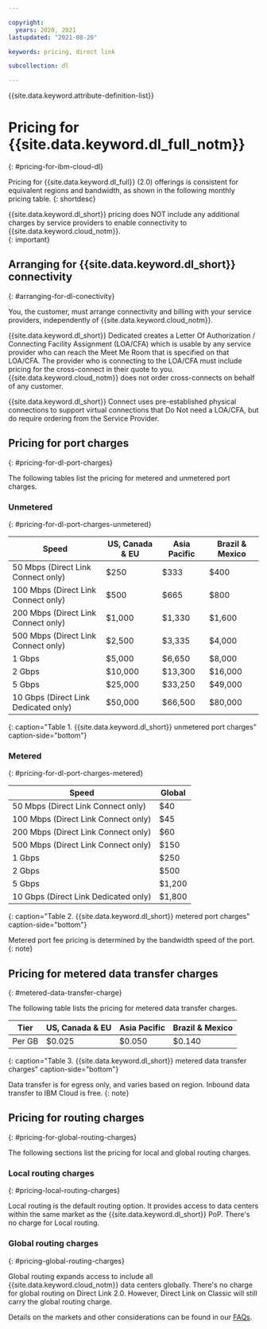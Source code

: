 ```yaml
---

copyright:
  years: 2020, 2021
lastupdated: "2021-08-26"

keywords: pricing, direct link

subcollection: dl

---
```


{{site.data.keyword.attribute-definition-list}}

# Pricing for {{site.data.keyword.dl_full_notm}}
{: #pricing-for-ibm-cloud-dl}

Pricing for {{site.data.keyword.dl_full}} (2.0) offerings is consistent for equivalent regions and bandwidth, as shown in the following monthly pricing table.
{: shortdesc}

{{site.data.keyword.dl_short}} pricing does NOT include any additional charges by service providers to enable connectivity to {{site.data.keyword.cloud_notm}}.  
{: important}

## Arranging for {{site.data.keyword.dl_short}} connectivity  
{: #arranging-for-dl-conectivity}

You, the customer, must arrange connectivity and billing with your service providers, independently of {{site.data.keyword.cloud_notm}}.

{{site.data.keyword.dl_short}} Dedicated creates a Letter Of Authorization / Connecting Facility Assignment (LOA/CFA) which is usable by any service provider who can reach the Meet Me Room that is specified on that LOA/CFA. The provider who is connecting to the LOA/CFA must include pricing for the cross-connect in their quote to you. {{site.data.keyword.cloud_notm}} does not order cross-connects on behalf of any customer.

{{site.data.keyword.dl_short}} Connect uses pre-established physical connections to support virtual connections that Do Not need a LOA/CFA, but do require ordering from the Service Provider. 

## Pricing for port charges
{: #pricing-for-dl-port-charges}

The following tables list the pricing for metered and unmetered port charges.

### Unmetered
{: #pricing-for-dl-port-charges-unmetered}

| Speed | US, Canada & EU | Asia Pacific | Brazil & Mexico |
|----|----|----|----|
|  50 Mbps (Direct Link Connect only) |    $250 |    $333 |    $400 |
| 100 Mbps (Direct Link Connect only) |    $500 |    $665 |    $800 |
| 200 Mbps (Direct Link Connect only) |  $1,000 |  $1,330 |  $1,600 |
| 500 Mbps (Direct Link Connect only) |  $2,500 |  $3,335 |  $4,000 |
|   1 Gbps |  $5,000 |  $6,650 |  $8,000 |
|   2 Gbps | $10,000 | $13,300 | $16,000 |
|   5 Gbps | $25,000 | $33,250 | $49,000 |
|  10 Gbps (Direct Link Dedicated only) | $50,000 | $66,500 | $80,000 |
{: caption="Table 1. {{site.data.keyword.dl_short}} unmetered port charges" caption-side="bottom"}

### Metered  
{: #pricing-for-dl-port-charges-metered}

| Speed | Global |
|----|----|
|  50 Mbps (Direct Link Connect only) |   $40 |
| 100 Mbps (Direct Link Connect only) |   $45 |
| 200 Mbps (Direct Link Connect only) |   $60 |
| 500 Mbps (Direct Link Connect only) |  $150 |
|   1 Gbps |  $250 |
|   2 Gbps |  $500 |
|   5 Gbps |$1,200 |
|  10 Gbps (Direct Link Dedicated only) |$1,800 |
{: caption="Table 2. {{site.data.keyword.dl_short}} metered port charges" caption-side="bottom"}

Metered port fee pricing is determined by the bandwidth speed of the port.
{: note}

## Pricing for metered data transfer charges
{: #metered-data-transfer-charge}

The following table lists the pricing for metered data transfer charges.

| Tier | US, Canada & EU | Asia Pacific | Brazil & Mexico |
|----|----|----|----|
| Per GB | $0.025 | $0.050 | $0.140 |
{: caption="Table 3. {{site.data.keyword.dl_short}} metered data transfer charges" caption-side="bottom"}

Data transfer is for egress only, and varies based on region. Inbound data transfer to IBM Cloud is free.
{: note}

## Pricing for routing charges
{: #pricing-for-global-routing-charges}

The following sections list the pricing for local and global routing charges.

### Local routing charges
{: #pricing-local-routing-charges}

Local routing is the default routing option. It provides access to data centers within the same market as the {{site.data.keyword.dl_short}} PoP. There's no charge for Local routing.

### Global routing charges
{: #pricing-global-routing-charges}

Global routing expands access to include all {{site.data.keyword.cloud_notm}} data centers globally. There's no charge for global routing on Direct Link 2.0. However, Direct Link on Classic will still carry the global routing charge.  

Details on the markets and other considerations can be found in our [FAQs](/docs/dl?topic=dl-faqs).
